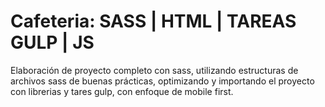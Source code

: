 # Cafeteria: SASS | HTML | TAREAS GULP | JS

Elaboración de proyecto completo con sass, utilizando estructuras de archivos sass de buenas prácticas, optimizando y importando el proyecto con librerias y tares gulp, con enfoque de mobile first.

